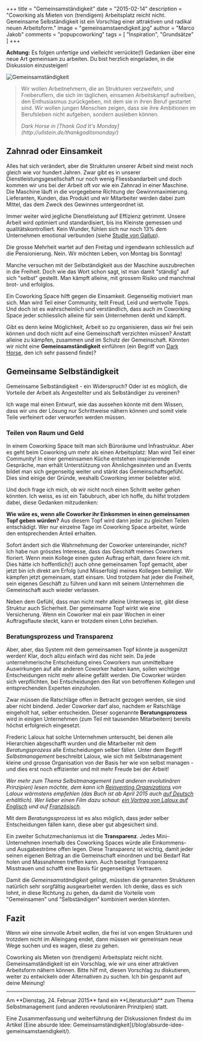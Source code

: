 +++
title = "Gemeinsamständigkeit"
date = "2015-02-14"
description = "Coworking als Mieten von (trendigem) Arbeitsplatz reicht nicht. Gemeinsame Selbständigkeit ist ein Vorschlag einer attraktiven und radikal neuen Arbeitsform."
image = "gemeinsamstaendigkeit.jpg"
author = "Marco Jakob"
comments = "popupcoworking"
tags = [ "Inspiration", "Grundsätze" ]
+++

<div class="alert alert-info">
  <strong>Achtung:</strong> Es folgen unfertige und vielleicht verrückte(!) Gedanken über eine neue Art gemeinsam zu arbeiten. Du bist herzlich eingeladen, in die Diskussion einzusteigen!
</div>

![Gemeinsamständigkeit](/assets/blog/15-02-14-gemeinsamstaendigkeit/gemeinsamstaendigkeit-slim.jpg)

<blockquote>
  <p>Wir wollen Arbeitnehmern, die an Strukturen verzweifeln, und Freiberuflern, die sich im täglichen, einsamen Arbeitskampf aufreiben, den Enthusiasmus zurückgeben, mit dem sie in ihren Beruf gestartet sind. Wir wollen jungen Menschen zeigen, dass sie ihre Ambitionen im Berufsleben nicht aufgeben, sondern ausleben können.</p>
  <footer><cite>Dark Horse in [Thank God It's Monday](http://ullstein.de/thankgoditsmonday/)</cite></footer>
</blockquote>


## Zahnrad oder Einsamkeit

Alles hat sich verändert, aber die Strukturen unserer Arbeit sind meist noch gleich wie vor hundert Jahren. Zwar gibt es in unserer Dienstleistungsgesellschaft nur noch wenig Fliessbandarbeit und doch kommen wir uns bei der Arbeit oft vor wie ein Zahnrad in einer Maschine. Die Maschine läuft in die vorgegebene Richtung der Gewinnmaximierung. Lieferanten, Kunden, das Produkt und wir Mitarbeiter werden dabei zum Mittel, das dem Zweck des Gewinnes untergeordnet ist. 

Immer weiter wird jegliche Dienstleistung auf Effizienz getrimmt. Unsere Arbeit wird optimiert und standardisiert, bis ins Kleinste gemessen und qualitätskontrolliert. Kein Wunder, fühlen sich nur noch 13% dem Unternehmen emotional verbunden (siehe [Studie von Gallup](http://www.gallup.com/poll/165269/worldwide-employees-engaged-work.aspx)).

Die grosse Mehrheit wartet auf den Freitag und irgendwann schliesslich auf die Pensionierung. Nein. Wir möchten Leben, von Montag bis Sonntag!

Manche versuchen mit der Selbständigkeit aus der Maschine auszubrechen in die Freiheit. Doch wie das Wort schon sagt, ist man damit "ständig" auf sich "selbst" gestellt. Man kämpft alleine, mit grossem Risiko und manchmal brot- und erfolglos. 

Ein Coworking Space hilft gegen die Einsamkeit. Gegenseitig motiviert man sich. Man wird Teil einer Community, teilt Freud, Leid und wertvolle Tipps. Und doch ist es wahrscheinlich und verständlich, dass auch im Coworking Space jeder schliesslich alleine für sein Unternehmen denkt und kämpft.

Gibt es denn keine Möglichkeit, Arbeit so zu organisieren, dass wir frei sein können und doch nicht auf eine Gemeinschaft verzichten müssen? Anstatt alleine zu kämpfen, zusammen und im Schutz der Gemeinschaft. Könnten wir nicht eine **Gemeinsamständigkeit** einführen (ein Begriff von [Dark Horse](http://www.thedarkhorse.de/), den ich sehr passend finde)?


## Gemeinsame Selbständigkeit

Gemeinsame Selbständigkeit - ein Widerspruch? Oder ist es möglich, die Vorteile der Arbeit als Angestellter und als Selbständiger zu vereinen?

Ich wage mal einen Entwurf, wie das aussehen könnte mit dem Wissen, dass wir uns der Lösung nur Schrittweise nähern können und somit viele Teile verfeinert oder verworfen werden müssen.


### Teilen von Raum und Geld

In einem Coworking Space teilt man sich Büroräume und Infrastruktur. Aber es geht beim Coworking um mehr als einen Arbeitsplatz: Man wird Teil einer Community! In einer gemeinsamen Küche entstehen inspirierende Gespräche, man erhält Unterstützung von Ähnlichgesinnten und an Events bildet man sich gegenseitig weiter und stärkt das Gemeinschaftsgefühl. Dies sind einige der Gründe, weshalb Coworking immer beliebter wird.

Und doch frage ich mich, ob wir nicht noch einen Schritt weiter gehen könnten. Ich weiss, es ist ein Tabubruch, aber ich hoffe, du hilfst trotzdem dabei, diese Gedanken mitzudenken: 

**Wie wäre es, wenn alle Coworker ihr Einkommen in einen gemeinsamen Topf geben würden?** Aus diesem Topf wird dann jeder zu gleichen Teilen entschädigt. Wer nur einzelne Tage im Coworking Space arbeitet, würde den entsprechenden Anteil erhalten.

Sofort ändert sich die Wahrnehmung der Coworker untereinander, nicht? Ich habe nun grösstes Interesse, dass das Geschäft meines Coworkers floriert. Wenn mein Kollege einen guten Auftrag erhält, dann feiere ich mit. Dies hätte ich hoffentlich(!) auch ohne gemeinsamen Topf gemacht, aber jetzt bin ich direkt am Erfolg (und Misserfolg) meines Kollegen beteiligt. Wir kämpfen jetzt gemeinsam, statt einsam. Und trotzdem hat jeder die Freiheit, sein eigenes Geschäft zu führen und kann mit seinem Unternehmen die Gemeinschaft auch wieder verlassen.

Neben dem Gefühl, dass man nicht mehr alleine Unterwegs ist, gibt diese Struktur auch Sicherheit. Der gemeinsame Topf wirkt wie eine Versicherung. Wenn ein Coworker mal ein paar Wochen in einer Auftragsflaute steckt, kann er trotzdem einen Lohn beziehen.


### Beratungsprozess und Transparenz

Aber, aber, das System mit dem gemeinsamen Topf könnte ja ausgenützt werden! Klar, doch allzu einfach wird das nicht sein. Da jede unternehmerische Entscheidung eines Coworkers nun unmittelbare Auswirkungen auf alle anderen Coworker haben kann, sollen wichtige Entscheidungen nicht mehr alleine gefällt werden. Die Coworker würden sich verpflichten, bei Entscheidungen den Rat von betroffenen Kollegen und entsprechenden Experten einzuholen.

Zwar müssen die Ratschläge offen in Betracht gezogen werden, sie sind aber nicht bindend. Jeder Coworker darf also, nachdem er Ratschläge eingeholt hat, selber entscheiden. Dieser sogenannte **Beratungsprozess** wird in einigen Unternehmen (zum Teil mit tausenden Mitarbeitern) bereits höchst erfolgreich eingesetzt.

Frederic Laloux hat solche Unternehmen untersucht, bei denen alle Hierarchien abgeschafft wurden und die Mitarbeiter mit dem *Beratungsprozess* alle Entscheidungen selber fällen. Unter dem Begriff *Selbstmanagement* beschreibt Laloux, wie sich mit Selbstmanagement kleine und grosse Organisation von der Basis her wie von selbst managen - und dies erst noch effizienter und mit mehr Freude bei der Arbeit!  

*Wer mehr zum Thema Selbstmanagement (und anderen revolutinären Prinzipien) lesen möchte, dem kann ich [Reinventing Organizations](http://www.reinventingorganizations.com/) von Laloux wärmstens empfehlen (das Buch ist ab April 2015 auch [auf Deutsch](http://www.amazon.de/Reinventing-Organizations-ganzheitlicher-sinnerf%C3%BCllender-wachstumsorientierter/dp/3800649136/) erhältlich). Wer lieber einen Film dazu schaut: [ein Vortrag von Laloux auf Englisch](https://www.youtube.com/watch?v=gcS04BI2sbk) und auf [Französisch](https://www.youtube.com/watch?v=NZKqPoQiaDE).*

Mit dem *Beratungssprozess* ist es also möglich, dass jeder selber Entscheidungen fällen kann, diese aber gut abgesichert sind.

Ein zweiter Schutzmechanismus ist die **Transparenz**. Jedes Mini-Unternehmen innerhalb des Coworking Spaces würde alle Einkommens- und Ausgabeströme offen legen. Diese Transparenz ist wichtig, damit jeder seinen eigenen Beitrag an die Gemeinschaft einordnen und bei Bedarf Rat holen und Massnahmen treffen kann. Auch beseitigt Transparenz Misstrauen und schafft eine Basis für gegenseitiges Vertrauen.

Damit die *Gemeinsamständigkeit* gelingt, müssten die genannten Strukturen natürlich sehr sorgfältig ausgearbeitet werden. Ich denke, dass es sich lohnt, in diese Richtung zu gehen, da damit die Vorteile vom "Gemeinsamen" und "Selbständigen" kombiniert werden könnten.


## Fazit

Wenn wir eine sinnvolle Arbeit wollen, die frei ist von engen Strukturen und trotzdem nicht im Alleingang endet, dann müssen wir gemeinsam neue Wege suchen und es wagen, diese zu gehen.

Coworking als Mieten von (trendigem) Arbeitsplatz reicht nicht. Gemeinsamständigkeit ist ein Vorschlag, wie wir uns einer attraktiven Arbeitsform nähern können. Bitte hilf mit, diesen Vorschlag zu diskutieren, weiter zu entwickeln oder Alternativen zu suchen. Ich bin gespannt auf deine Meinung!

***

<div class="alert alert-warning">
  <p>Am **Dienstag, 24. Februar 2015** fand ein **Literaturclub** zum Thema Selbstmanagement (und anderen revolutionären Prinzipien) statt.</p>
  </p>
  <p>Eine Zusammenfassung und weiterführung der Diskussionen findest du im Artikel [Eine absurde Idee: Gemeinsamständigkeit](/blog/absurde-idee-gemeinsamstaendigkeit/).</p>
</div>
